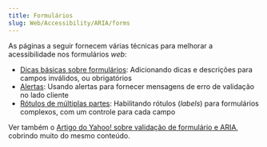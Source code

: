 ```yaml
---
title: Formulários
slug: Web/Accessibility/ARIA/forms
---
```

As páginas a seguir fornecem várias técnicas para melhorar a acessibilidade nos formulários _web_:

- [Dicas básicas sobre formulários](/en/Accessibility/ARIA/Basic_form_hints): Adicionando dicas e descrições para campos inválidos, ou obrigatórios
- [Alertas](/en/Accessibility/ARIA/forms/alerts): Usando alertas para fornecer mensagens de erro de validação no lado cliente
- [Rótulos de múltiplas partes](/en/Accessibility/ARIA/forms/Multipart_labels): Habilitando rótulos (_labels_) para formulários complexos, com um controle para cada campo

Ver também o [Artigo do Yahoo! sobre validação de formulário e ARIA](http://yaccessibilityblog.com/library/aria-invalid-form-inputs.html), cobrindo muito do mesmo conteúdo.

